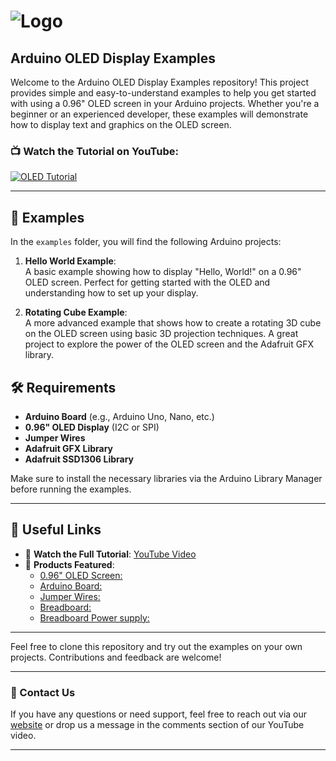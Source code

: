 # ![Logo](https://cdn.shopify.com/s/files/1/0762/7581/0600/files/Logo-modified.webp?v=1717144729)

## Arduino OLED Display Examples

Welcome to the Arduino OLED Display Examples repository! This project provides simple and easy-to-understand examples to help you get started with using a 0.96" OLED screen in your Arduino projects. Whether you're a beginner or an experienced developer, these examples will demonstrate how to display text and graphics on the OLED screen.

### 📺 Watch the Tutorial on YouTube:
[![OLED Tutorial](https://img.youtube.com/vi/QYhrCsMMIco/0.jpg)](https://www.youtube.com/watch?v=QYhrCsMMIco)

---

## 🚀 Examples

In the `examples` folder, you will find the following Arduino projects:

1. **Hello World Example**:  
   A basic example showing how to display "Hello, World!" on a 0.96" OLED screen. Perfect for getting started with the OLED and understanding how to set up your display.

2. **Rotating Cube Example**:  
   A more advanced example that shows how to create a rotating 3D cube on the OLED screen using basic 3D projection techniques. A great project to explore the power of the OLED screen and the Adafruit GFX library.

## 🛠️ Requirements

- **Arduino Board** (e.g., Arduino Uno, Nano, etc.)
- **0.96" OLED Display** (I2C or SPI)
- **Jumper Wires**
- **Adafruit GFX Library**
- **Adafruit SSD1306 Library**

Make sure to install the necessary libraries via the Arduino Library Manager before running the examples.

---

## 🔗 Useful Links

- 🎥 **Watch the Full Tutorial**: [YouTube Video](https://youtu.be/QYhrCsMMIco)
- 🛒 **Products Featured**:
    - [0.96" OLED Screen:](https://38-3d.co.uk/products/oled-display-module-0-96-inch)
    - [Arduino Board:](https://38-3d.co.uk/products/arduino-uno-r3-rev3-compatible-board)
    - [Jumper Wires:](https://38-3d.co.uk/products/40x-dupont-jumper-wire)
    - [Breadboard:](https://38-3d.co.uk/products/830-pin-breadboard)
    - [Breadboard Power supply:](https://38-3d.co.uk/products/breadboard-power-supply-module-3-3v-5v)

---

Feel free to clone this repository and try out the examples on your own projects. Contributions and feedback are welcome!

---

### 📧 Contact Us

If you have any questions or need support, feel free to reach out via our [website](https://38-3d.co.uk) or drop us a message in the comments section of our YouTube video.

---


